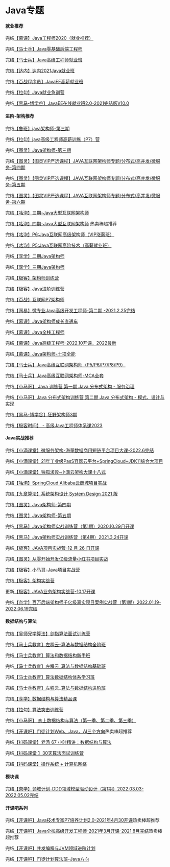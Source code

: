 # Java专题

#### 就业推荐

完结[【慕课】](https://class.imooc.com/sale/javaalmighty)[Java工程师2020（就业推荐）](https://class.m.imooc.com/sale/java2020)

完结[【马士兵】Java零基础后端工程师](https://ke.qq.com/course/423902)

完结[【马士兵】Java高级工程师就业班](https://ke.qq.com/course/2438176)

完结[【达内】达内2021Java就业班](http://hz.tedu.cn/mzg/njava/?TARENA_mzgq-zj-BD-PC-SS-java-kc-22477327-013-190501005316_TARENA@hzcpc=java-20180101=java)

完结[【百战程序员】JavaEE高薪就业班](https://www.itbaizhan.com/course/java)

完结[【拉勾】Java就业急训营](https://edu.lagou.com/growth/sem/java_basic.html#/index)

完结[【黑马-博学谷】JavaEE在线就业班2.0-2021完结版V10.0](https://www.boxuegu.com/class/outline-1112.html)

#### 进阶-架构推荐

完结[【鲁班】java架构师-第三期](https://ke.qq.com/course/323635)

完结[【拉勾】java高级工程师高薪训练（P7）营](https://kaiwu.lagou.com/java_architect.html)

完结[【图灵】Java架构师-第三期](https://ke.qq.com/course/231516)

完结[【图灵】【图灵VIP严选课程】JAVA互联网架构师专题/分布式/高并发/微服务-第四期](https://ke.qq.com/course/231516)

完结[【图灵】](https://class.imooc.com/sale/javaalmighty)[【图灵VIP严选课程】JAVA互联网架构师专题/分布式/高并发/微服务-第五期](https://ke.qq.com/course/231516)

完结[【图灵】](https://class.imooc.com/sale/javaalmighty)[【图灵VIP严选课程】JAVA互联网架构师专题/分布式/高并发/微服务-第六期](https://ke.qq.com/course/231516)

完结[【咕泡】三期-Java大型互联网架构师](https://ke.qq.com/course/188630)

完结[【咕泡】四期-Java大型互联网架构师](https://ke.qq.com/course/188630) 热卖棒超推荐

完结[【咕泡】P6:Java互联网高级架构师（VIP涨薪班）](https://ke.gupaoedu.cn/course/vip/288)

完结[【咕泡】P5:Java互联网高阶技术（高薪就业班）](https://ke.gupaoedu.cn/course/vip/292)

完结[【享学】二期Java架构师](https://ke.qq.com/course/287404)

完结[【享学】三期Java架构师](https://ke.qq.com/course/287404)

完结[【极客】](https://u.geekbang.org/subject/java2nd)[架构师训练营](https://u.geekbang.org/subject/arch/1000388)

完结[【极客】](https://u.geekbang.org/subject/java2nd)[Java进阶训练营](https://u.geekbang.org/subject/java/1000579)

完结[【百战】互联网P7架构师](https://mooc.study.163.com/smartSpec/detail/1001485004.htm)

完结[【网易】微专业Java高级开发工程师-第二期 -2021.2.25完结](https://mooc.study.163.com/smartSpec/detail/1001485004.htm)

完结[【慕课】](https://class.imooc.com/sale/javaalmighty)[Java架构师成长直通车](https://class.imooc.com/sale/javaarchitect)

完结[【慕课】Java全栈工程师](https://class.imooc.com/sale/javafullstack)

完结[【慕课】Java高级工程师-2022.10开课，2022最新](https://class.imooc.com/sale/javasenior)

完结[【慕课】Java架构师-十项全能](https://class.imooc.com/sale/javaalmighty)

完结[【马士兵】Java高级互联网架构师（P5/P6/P7/P8/P9）](https://ke.qq.com/course/398381)

完结[【马士兵】Java高级互联网架构师-MCA全套](https://ke.qq.com/course/package/20773)

完结[【小马哥】 Java 训练营 第一期 Java 分布式架构 - 服务治理](https://apprnzlvz344455.h5.xiaoeknow.com/v1/goods/goods_detail/term_63036ff2d3219_SUpJvZ?type=3)

完结[【小马哥】Java 分布式架构训练营 第二期 Java 分布式架构 - 模式、设计与实现](https://apprnzlvz344455.h5.xiaoeknow.com/v1/goods/goods_detail/course_2JiKduWEsSYabs5nn21IcpIm2YQ)

完结[【黑马-博学谷】狂野架构师3期](https://www.boxuegu.com/subject/architect-01.html)

完结[【极客时间】 - 高级Java工程师体系课2023](https://u.geekbang.org/subject/java4th?utm_source=time_web&utm_medium=menu&utm_term=timewebmenu&utm_identify=geektime&utm_content=menu&utm_campaign=timewebmenu&gk_cus_user_wechat=university)

#### Java实战推荐

完结[【小滴课堂】微服务架构-海量数据商用短链平台项目大课-2022.6完结](https://xdclass.net/#/coursedetail?video_id=71)

完结[【小滴课堂】21年工业级PasS容器云平台+SpringCloud+JDK11综合大项目](https://xdclass.net/#/coursedetail?video_id=62)

完结[【小滴课堂】独孤求败-小滴云架构大课十八式](https://xdclass.net/videoDetailsPage?id=85)

完结[【咕泡】SpringCloud Alibaba云商城项目实战](https://ke.gupaoedu.cn/course/detail/1015)

完结[【九章算法】系统架构设计 System Design 2021 版](https://www.jiuzhang.com/course/77)

完结[【图灵】Java架构师-第四期](https://ke.qq.com/course/231516)

完结[【图灵】](https://e.naixuejiaoyu.com/detail/term_6199f566e5e17_2APHdJ/25)[Java架构师-第五期](https://ke.qq.com/course/231516)

完结[【黑马】Java架构师实战训练营（第1期）2020.10.29月开课](https://www.boxuegu.com/course/comment-3224.html)

完结[【黑马】Java架构师实战训练营（第4期）2021.3.24开课](https://www.boxuegu.com/live/detail-3422.html)

完结[【极客】JAVA项目实战营-12 月 26 日开课](https://u.geekbang.org/subject/java5th?utm_source=time_web&utm_medium=menu&utm_term=timewebmenu&utm_identify=geektime&utm_content=menu&utm_campaign=timewebmenu&gk_cus_user_wechat=university)

完结[【图灵】从零开始开发亿级流量小红书项目实战](https://appgpn9idwb6991.h5.xiaoeknow.com/v1/goods/goods_detail/p_641ae80be4b0f2aa7dd07402?type=3&isLogin=false)

完结[【极客】小马哥-Java项目实战营](https://u.geekbang.org/subject/java2nd)

完结[【极客】架构实战营](https://u.geekbang.org/subject/arch2nd)

更新[【极客】JAVA业务架构实战营-10.17开课](https://u.geekbang.org/subject/arch3?utm_source=time_web&utm_medium=menu&utm_term=timewebmenu&utm_identify=geektime&utm_content=menu&utm_campaign=timewebmenu&gk_cus_user_wechat=university)

完结[【奈学】百万后端架构师千亿级真实项目案例实战营（第1期）2022.01.19-2022.06.19完结](https://e.naixuejiaoyu.com/detail/term_6199f566e5e17_2APHdJ/25)

#### 数据结构与算法

完结[【吴师兄学算法】剑指算法面试训练营](https://appbmkegaqt8488.h5.xiaoeknow.com/v1/goods/goods_detail/p_6243bcc1e4b04e8d90291891?type=3)

完结[【马士兵教育】左程云-算法与数据结构全阶班](https://ke.qq.com/course/package/30802)

完结[【马士兵教育】算法和数据结构新手班](https://ke.qq.com/course/3101903)

完结[【马士兵教育】左程云_算法与数据结构基础班](https://ke.qq.com/course/2145184)

完结[【马士兵教育】算法数据结构体系学习班](https://ke.qq.com/course/3067253)

完结[【马士兵教育】左程云_算法与数据结构进阶班](https://ke.qq.com/course/2585663)

完结[【享学】数据结构与算法精品课](https://ke.qq.com/course/345381)

完结[【拉勾】算法突击训练营](https://kaiwu.lagou.com/suanfa.html?utm_campaign=App训练营专区&lgec_type=website&lgec_sign=D65F20B4C7267487F432755C0D45C500#/index)

完结[【小马哥】 恋上数据结构与算法（第一季、第二季、第三季）](https://ke.qq.com/course/package/26119)

完结[【开课吧】门徒计划Web、Java、AI三个方向](https://www.kaikeba.com/course/vip/700?channelCode=plat1vokjb1mld)热卖棒超推荐

完结[【抖码课堂】老汤 67 小时精讲：数据结构与算法](https://ke.qq.com/course/package/35560)

完结[【抖码课堂 】30天算法面试训练营](https://ke.qq.com/course/package/35548)

完结[【抖码课堂】操作系统 + 计算机网络](https://appvpmptkl94774.h5.xiaoeknow.com/v1/goods/goods_detail/course_2JzkFygfoT5E10lvOCmPT6RwemN)

#### 模块课

完结[【奈学】领域计划-DDD领域模型驱动设计（第1期）2022.03.03-2022.05.02完结](https://www.naixuejiaoyu.com/productDetail?productId=1369935157196637854)

#### 开课吧系列

完结[【开课吧】Java技术专家P7培养计划2.0-2021年4月30开课](https://www.kaikeba.com/course/vip/598)热卖棒超推荐

完结[【开课吧】Java全栈高级开发工程师-2021年3月开课-2021.8月完结](https://www.kaikeba.com/course/vip/222)热卖棒超推荐

完结[【开课吧】并发编程与JVM领域进阶计划](https://www.kaikeba.com/course/vip/188?channelCode=plat0z1y5tgmod)

完结[【开课吧】门徒计划算法班-Java方向](https://www.kaikeba.com/course/vip/700?channelCode=plat1vokjb1mld)

